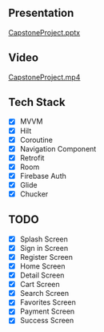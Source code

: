 ## Presentation
[CapstoneProject.pptx](https://github.com/rusenolcay/Capstone/blob/master/Capstone%20Project.pptx)

## Video
[CapstoneProject.mp4](https://drive.google.com/file/d/1e7wYDD8iLcVPQZa4UGOTmHSS_-Rc12k1/view?usp=drive_link)

## Tech Stack

- [X] MVVM
- [X] Hilt
- [X] Coroutine
- [X] Navigation Component
- [X] Retrofit
- [X] Room
- [X] Firebase Auth
- [X] Glide
- [X] Chucker

## TODO

- [X] Splash Screen
- [X] Sign in Screen
- [X] Register Screen
- [X] Home Screen
- [X] Detail Screen
- [X] Cart Screen
- [X] Search Screen
- [X] Favorites Screen
- [X] Payment Screen
- [X] Success Screen
